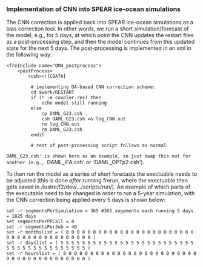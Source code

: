 ### Implementation of CNN into SPEAR ice-ocean simulations

The CNN correction is applied back into SPEAR ice-ocean simulations as a bias correction tool. In other words, we run a short simulation/forecast of the model, e.g., for 5 days, at which point the CNN updates the restart files as a post-processing step, and then the model continues from this updated state for the next 5 days. The post-processing is implemented in an xml in the following way:

    <freInclude name="OM4_postprocess">
        <postProcess>
            <csh><![CDATA[ 
         
             # implementing DA-based CNN correction scheme:
             cd $work/RESTART
             if (! -e coupler.res) then
                 echo model still running
             else
                 cp DAML_G23.csh .
                 csh DAML_G23.csh >& log_CNN.out
                 rm log_CNN.out
                 rm DAML_G23.csh
             endif
             
             # rest of post-processing script follows as normal
             
`DAML_G23.csh' is shown here as an example, so just swap this out for another (e.g., `DAML_IFA.csh' or `DAML_OPTp2.csh').



To then run the model as a series of short forecasts the exectuable needs to be adjusted (this is done *after* running frerun, where the exectuable then gets saved in /lustre/f2/dev/.../scripts/run/). An example of which parts of the executable need to be changed in order to run a 5-year simulation, with the CNN correction being applied every 5 days is shown below:

    set -r segmentsPerSimulation = 365 #365 segements each running 5 days = 1825 days
    set segmentsPerPPCall = 0 
    set -r segmentsPerJob = 40
    set -r monthslist = ( 0 0 0 0 0 0 0 0 0 0 0 0 0 0 0 0 0 0 0 0 0 0 0 0 0 0 0 0 0 0 0 0 0 0 0 0 0 0 0 0 )
    set -r dayslist = ( 5 5 5 5 5 5 5 5 5 5 5 5 5 5 5 5 5 5 5 5 5 5 5 5 5 5 5 5 5 5 5 5 5 5 5 5 5 5 5 5 )
    set -r hourslist = ( 0 0 0 0 0 0 0 0 0 0 0 0 0 0 0 0 0 0 0 0 0 0 0 0 0 0 0 0 0 0 0 0 0 0 0 0 0 0 0 0 )
